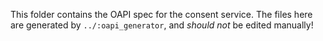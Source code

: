 This folder contains the OAPI spec for the consent service. The files here are generated by
`../:oapi_generator`, and _should not_ be edited manually!
